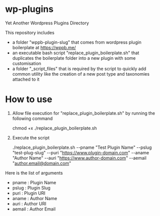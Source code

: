 # wp-plugins
Yet Another Wordpress Plugins Directory

This repository includes 
* a folder "wppb-plugin-slug" that comes from wordpress plugin boilerplate at https://wppb.me/
* an executable bash script "replace_plugin_boilerplate.sh" that duplicates the boilerplate folder into a new plugin with some customisation
* a folder "_script_files" that is required by the script to quickly add common utility like the creation of a new post type and taxonomies attached to it


# How to use
1. Allow file execution for "replace_plugin_boilerplate.sh" by running the following command

    chmod +x ./replace_plugin_boilerplate.sh

2. Execute the script

    ./replace_plugin_boilerplate.sh  --pname "Test Plugin Name" --pslug "test-plug-slug" --puri "https://www.plugin-domain.com" --aname "Author Name" --auri "https://www.author-domain.com" --aemail "author.email@domain.com"

Here is the list of arguments
* pname : Plugin Name
* pslug : Plugin Slug
* puri : Plugin URI
* aname : Author Name
* auri : Author URI
* aemail : Author Email

